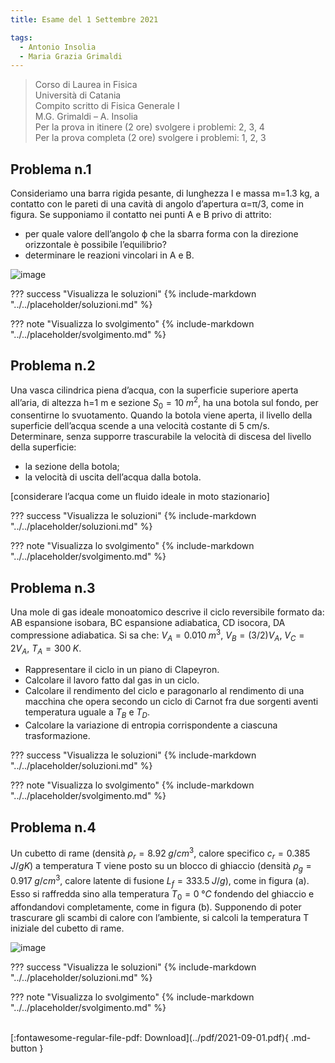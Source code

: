 ```yaml
---
title: Esame del 1 Settembre 2021

tags:
  - Antonio Insolia
  - Maria Grazia Grimaldi
---
```


>Corso di Laurea in Fisica <br>
Università di Catania <br>
Compito scritto di Fisica Generale I <br>
M.G. Grimaldi – A. Insolia <br>
Per la prova in itinere (2 ore) svolgere i problemi: 2, 3, 4 <br>
Per la prova completa (2 ore) svolgere i problemi: 1, 2, 3 <br>

## Problema n.1
Consideriamo una barra rigida pesante, di lunghezza l e massa m=1.3 kg, a contatto con le pareti di una cavità di angolo d’apertura α=π/3, come in figura. Se supponiamo il contatto nei punti A e B privo di attrito: 

- per quale valore dell’angolo ϕ che la sbarra forma con la direzione orizzontale è possibile l’equilibrio? 
- determinare le reazioni vincolari in A e B.

![image](https://user-images.githubusercontent.com/77018886/153406939-4228c5df-71f5-456e-b2a4-0f70fbd8e084.png)

??? success "Visualizza le soluzioni"
    {% include-markdown "../../placeholder/soluzioni.md" %}

??? note "Visualizza lo svolgimento"
    {% include-markdown "../../placeholder/svolgimento.md" %}

## Problema n.2
Una vasca cilindrica piena d’acqua, con la superficie superiore aperta all’aria, di altezza h=1 m e sezione $S_0=10 \; m^2$, ha una botola sul fondo, per consentirne lo svuotamento. Quando la botola viene aperta, il livello della superficie dell’acqua scende a una velocità costante di 5 cm/s. Determinare, senza supporre trascurabile la velocità di discesa del livello della superficie: 

- la sezione della botola;
- la velocità di uscita dell’acqua dalla botola.

[considerare l’acqua come un fluido ideale in moto stazionario]

??? success "Visualizza le soluzioni"
    {% include-markdown "../../placeholder/soluzioni.md" %}

??? note "Visualizza lo svolgimento"
    {% include-markdown "../../placeholder/svolgimento.md" %}

## Problema n.3
Una mole di gas ideale monoatomico descrive il ciclo reversibile formato da: AB espansione isobara, BC espansione adiabatica, CD isocora, DA compressione adiabatica. Si sa che: $V_A=0.010 \; m^3$, $V_B=(3/2)V_A$, $V_C=2V_A$, $T_A=300 \; K$. 

- Rappresentare il ciclo in un piano di Clapeyron.
- Calcolare il lavoro fatto dal gas in un ciclo.
- Calcolare il rendimento del ciclo e paragonarlo al rendimento di una macchina che opera secondo un ciclo di Carnot fra due sorgenti aventi temperatura uguale a $T_B$ e $T_D$.
- Calcolare la variazione di entropia corrispondente a ciascuna trasformazione.

??? success "Visualizza le soluzioni"
    {% include-markdown "../../placeholder/soluzioni.md" %}

??? note "Visualizza lo svolgimento"
    {% include-markdown "../../placeholder/svolgimento.md" %}

## Problema n.4
Un cubetto di rame (densità $ρ_r=8.92 \; g/cm^3$, calore specifico $c_r=0.385 \; J/gK$) a temperatura T viene posto su un blocco di ghiaccio (densità $ρ_g=0.917 \; g/cm^3$, calore latente di fusione $L_f=333.5 \; J/g$), come in figura (a). Esso si raffredda sino alla temperatura $T_0=0 \; °C$ fondendo del ghiaccio e affondandovi completamente, come in figura (b). Supponendo di poter trascurare gli scambi di calore con l’ambiente, si calcoli la temperatura T iniziale del cubetto di rame.

![image](https://user-images.githubusercontent.com/77018886/153406985-a952c026-0f03-4f42-939d-98ee45bfc117.png)

??? success "Visualizza le soluzioni"
    {% include-markdown "../../placeholder/soluzioni.md" %}

??? note "Visualizza lo svolgimento"
    {% include-markdown "../../placeholder/svolgimento.md" %}

<br>
[:fontawesome-regular-file-pdf: Download](../pdf/2021-09-01.pdf){ .md-button }
